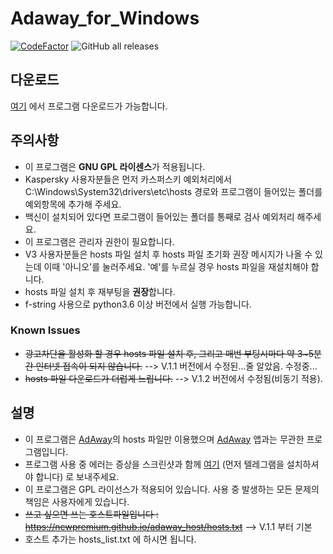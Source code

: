 # Adaway_for_Windows

[![CodeFactor](https://www.codefactor.io/repository/github/ajb3296/adaway_for_windows/badge)](https://www.codefactor.io/repository/github/ajb3296/adaway_for_windows)
![GitHub all releases](https://img.shields.io/github/downloads/ajb3296/Adaway_for_Windows/total?style=flat-square)

## 다운로드

[여기](https://github.com/ajb3296/Adaway_for_Windows/releases) 에서 프로그램 다운로드가 가능합니다.

## 주의사항

  * 이 프로그램은 **GNU GPL 라이센스**가 적용됩니다.
  * Kaspersky 사용자분들은 먼저 카스퍼스키 예외처리에서 C:\Windows\System32\drivers\etc\hosts 경로와 프로그램이 들어있는 폴더를 예외항목에 추가해 주세요.
  * 백신이 설치되어 있다면 프로그램이 들어있는 폴더를 통째로 검사 예외처리 해주세요.
  * 이 프로그램은 관리자 권한이 필요합니다.
  * V3 사용자분들은 hosts 파일 설치 후 hosts 파일 초기화 권장 메시지가 나올 수 있는데 이때 '아니오'를 눌러주세요. '예'를 누르실 경우 hosts 파일을 재설치해야 합니다.
  * hosts 파일 설치 후 재부팅을 **권장**합니다.
  * f-string 사용으로 python3.6 이상 버전에서 실행 가능합니다.
  
  
### Known Issues

  * ~~광고차단을 활성화 할 경우 hosts 파일 설치 후, 그리고 매번 부팅시마다 약 3~5분간 인터넷 접속이 되지 않습니다.~~ --> V.1.1 버전에서 수정된...줄 알았음. 수정중...
  * ~~hosts 파일 다운로드가 더럽게 느립니다.~~ --> V.1.2 버전에서 수정됨(비동기 적용).

## 설명

* 이 프로그램은 [AdAway](https://adaway.org/)의 hosts 파일만 이용했으며 [AdAway](https://adaway.org/) 앱과는 무관한 프로그램입니다.
* 프로그램 사용 중 에러는 증상을 스크린샷과 함께 [여기](https://telegram.me/ajb3296) (먼저 텔레그램을 설치하셔야 합니다) 로 보내주세요.
* 이 프로그램은 GPL 라이선스가 적용되어 있습니다. 사용 중 발생하는 모든 문제의 책임은 사용자에게 있습니다.
* ~~쓰고 싶으면 쓰는 호스트파일입니다 : https://newpremium.github.io/adaway_host/hosts.txt~~ --> V.1.1 부터 기본 
* 호스트 추가는 hosts_list.txt 에 하시면 됩니다.
